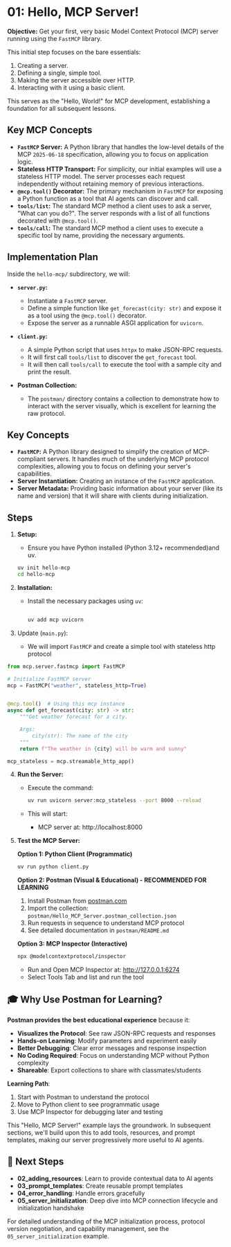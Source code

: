 # 01: Hello, MCP Server!

**Objective:** Get your first, very basic Model Context Protocol (MCP) server running using the `FastMCP` library.

This initial step focuses on the bare essentials:
1.  Creating a server.
2.  Defining a single, simple tool.
3.  Making the server accessible over HTTP.
4.  Interacting with it using a basic client.

This serves as the "Hello, World!" for MCP development, establishing a foundation for all subsequent lessons.

## Key MCP Concepts

-   **`FastMCP` Server:** A Python library that handles the low-level details of the MCP `2025-06-18` specification, allowing you to focus on application logic.
-   **Stateless HTTP Transport:** For simplicity, our initial examples will use a stateless HTTP model. The server processes each request independently without retaining memory of previous interactions.
-   **`@mcp.tool()` Decorator:** The primary mechanism in `FastMCP` for exposing a Python function as a tool that AI agents can discover and call.
-   **`tools/list`:** The standard MCP method a client uses to ask a server, "What can you do?". The server responds with a list of all functions decorated with `@mcp.tool()`.
-   **`tools/call`:** The standard MCP method a client uses to execute a specific tool by name, providing the necessary arguments.

## Implementation Plan

Inside the `hello-mcp/` subdirectory, we will:

-   **`server.py`:**
    -   Instantiate a `FastMCP` server.
    -   Define a simple function like `get_forecast(city: str)` and expose it as a tool using the `@mcp.tool()` decorator.
    -   Expose the server as a runnable ASGI application for `uvicorn`.

-   **`client.py`:**
    -   A simple Python script that uses `httpx` to make JSON-RPC requests.
    -   It will first call `tools/list` to discover the `get_forecast` tool.
    -   It will then call `tools/call` to execute the tool with a sample city and print the result.

-   **Postman Collection:**
    -   The `postman/` directory contains a collection to demonstrate how to interact with the server visually, which is excellent for learning the raw protocol.

## Key Concepts

- **`FastMCP`:** A Python library designed to simplify the creation of MCP-compliant servers. It handles much of the underlying MCP protocol complexities, allowing you to focus on defining your server's capabilities.
- **Server Instantiation:** Creating an instance of the `FastMCP` application.
- **Server Metadata:** Providing basic information about your server (like its name and version) that it will share with clients during initialization.

## Steps

1.  **Setup:**

    - Ensure you have Python installed (Python 3.12+ recommended)and uv.

    ```bash
    uv init hello-mcp
    cd hello-mcp
    ```

2.  **Installation:**

    - Install the necessary packages using `uv`:

      ```bash

      uv add mcp uvicorn
      ```

3.  Update (`main.py`):

    - We will import `FastMCP` and create a simple tool with stateless http protocol

```python
from mcp.server.fastmcp import FastMCP

# Initialize FastMCP server
mcp = FastMCP("weather", stateless_http=True)


@mcp.tool()  # Using this mcp instance
async def get_forecast(city: str) -> str:
    """Get weather forecast for a city.

    Args:
        city(str): The name of the city
    """
    return f"The weather in {city} will be warm and sunny"

mcp_stateless = mcp.streamable_http_app()
```

4.  **Run the Server:**

    - Execute the command:

      ```bash
      uv run uvicorn server:mcp_stateless --port 8000 --reload
      ```

    - This will start:
      - MCP server at: http://localhost:8000
      

5.  **Test the MCP Server:**
    
    **Option 1: Python Client (Programmatic)**
    ```bash
    uv run python client.py
    ```

    **Option 2: Postman (Visual & Educational) - RECOMMENDED FOR LEARNING**
    1. Install Postman from [postman.com](https://www.postman.com/downloads/)
    2. Import the collection: `postman/Hello_MCP_Server.postman_collection.json`
    3. Run requests in sequence to understand MCP protocol
    4. See detailed documentation in `postman/README.md`

    **Option 3: MCP Inspector (Interactive)**
    ```bash
    npx @modelcontextprotocol/inspector
    ```
    - Run and Open MCP Inspector at: http://127.0.0.1:6274
    - Select Tools Tab and list and run the tool

## 🎓 Why Use Postman for Learning?

**Postman provides the best educational experience** because it:
- **Visualizes the Protocol**: See raw JSON-RPC requests and responses
- **Hands-on Learning**: Modify parameters and experiment easily
- **Better Debugging**: Clear error messages and response inspection
- **No Coding Required**: Focus on understanding MCP without Python complexity
- **Shareable**: Export collections to share with classmates/students

**Learning Path**:
1. Start with Postman to understand the protocol
2. Move to Python client to see programmatic usage
3. Use MCP Inspector for debugging later and testing

This "Hello, MCP Server!" example lays the groundwork. In subsequent sections, we'll build upon this to add tools, resources, and prompt templates, making our server progressively more useful to AI agents.

## 🔗 Next Steps

- **02_adding_resources**: Learn to provide contextual data to AI agents
- **03_prompt_templates**: Create reusable prompt templates
- **04_error_handling**: Handle errors gracefully
- **05_server_initialization**: Deep dive into MCP connection lifecycle and initialization handshake

For detailed understanding of the MCP initialization process, protocol version negotiation, and capability management, see the `05_server_initialization` example.